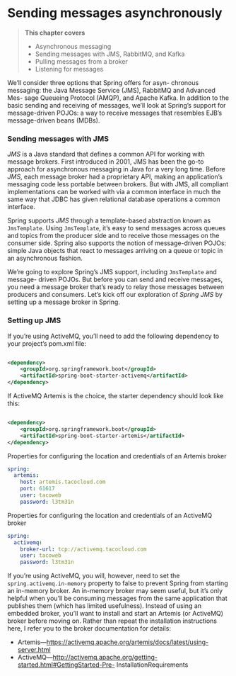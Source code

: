 # Sending messages asynchronously

> **This chapter covers**
> - Asynchronous messaging
> - Sending messages with JMS, RabbitMQ, and Kafka
> - Pulling messages from a broker
> - Listening for messages

We’ll consider three options that Spring offers for asyn- chronous messaging: the Java Message Service (JMS), RabbitMQ
and Advanced Mes- sage Queueing Protocol (AMQP), and Apache Kafka. In addition to the basic sending and receiving of
messages, we’ll look at Spring’s support for message-driven POJOs: a way to receive messages that resembles EJB’s
message-driven beans (MDBs).

### Sending messages with JMS

*JMS* is a Java standard that defines a common API for working with message brokers. First introduced in 2001, JMS has
been the go-to approach for asynchronous messaging in Java for a very long time. Before *JMS*, each message broker had a
proprietary API, making an application’s messaging code less portable between brokers. But with JMS, all compliant
implementations can be worked with via a common interface in much the same way that JDBC has given relational database
operations a common interface.

Spring supports *JMS* through a template-based abstraction known as `JmsTemplate`. Using `JmsTemplate`, it’s easy to
send messages across queues and topics from the producer side and to receive those messages on the consumer side. Spring
also supports the notion of message-driven POJOs: simple Java objects that react to messages arriving on a queue or
topic in an asynchronous fashion.

We’re going to explore Spring’s JMS support, including `JmsTemplate` and message- driven POJOs. But before you can send
and receive messages, you need a message broker that’s ready to relay those messages between producers and consumers.
Let’s kick off our exploration of *Spring JMS* by setting up a message broker in Spring.

### Setting up JMS

If you’re using ActiveMQ, you’ll need to add the following dependency to your project’s pom.xml file:

```xml

<dependency>
    <groupId>org.springframework.boot</groupId>
    <artifactId>spring-boot-starter-activemq</artifactId>
</dependency>
```

If ActiveMQ Artemis is the choice, the starter dependency should look like this:

```xml

<dependency>
    <groupId>org.springframework.boot</groupId>
    <artifactId>spring-boot-starter-artemis</artifactId>
</dependency>
```

Properties for configuring the location and credentials of an Artemis broker

```yaml
spring:
  artemis:
    host: artemis.tacocloud.com
    port: 61617
    user: tacoweb
    password: l3tm31n
```

Properties for configuring the location and credentials of an ActiveMQ broker

```yaml
spring:
  activemq:
    broker-url: tcp://activemq.tacocloud.com
    user: tacoweb
    password: l3tm31n
```

If you’re using ActiveMQ, you will, however, need to set the `spring.activemq.in-memory` property to false to prevent
Spring from starting an in-memory broker. An in-memory broker may seem useful, but it’s only helpful when you’ll be
consuming messages from the same application that publishes them (which has limited usefulness). Instead of using an
embedded broker, you’ll want to install and start an Artemis (or ActiveMQ) broker before moving on. Rather than repeat
the installation instructions here, I refer you to the broker documentation for details:

- Artemis—https://activemq.apache.org/artemis/docs/latest/using-server.html
- ActiveMQ—http://activemq.apache.org/getting-started.html#GettingStarted-Pre-
  InstallationRequirements
